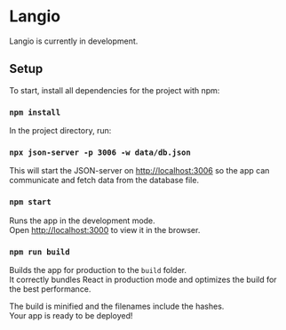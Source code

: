 # Langio

Langio is currently in development.

## Setup

To start, install all dependencies for the project with npm:

### `npm install`

In the project directory, run:

### `npx json-server -p 3006 -w data/db.json`

This will start the JSON-server on [http://localhost:3006](http://localhost:3000) so the app can communicate and fetch data from the database file.

### `npm start`

Runs the app in the development mode.\
Open [http://localhost:3000](http://localhost:3000) to view it in the browser.

### `npm run build`

Builds the app for production to the `build` folder.\
It correctly bundles React in production mode and optimizes the build for the best performance.

The build is minified and the filenames include the hashes.\
Your app is ready to be deployed!
